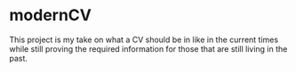 modernCV
========

This project is my take on what a CV should be in like in the current times while still proving the required information for those that are still living in the past.
